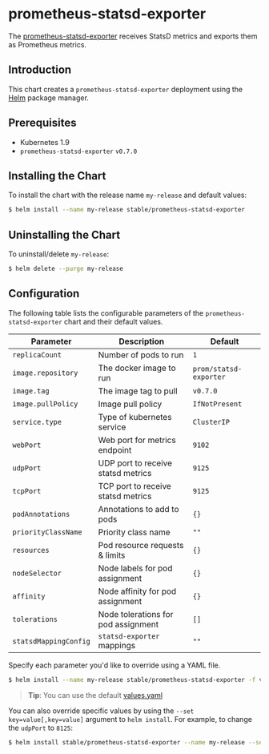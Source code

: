 # prometheus-statsd-exporter

The [prometheus-statsd-exporter](https://github.com/prometheus/statsd_exporter) receives StatsD metrics and exports them as Prometheus metrics.

## Introduction

This chart creates a `prometheus-statsd-exporter` deployment using the [Helm](https://helm.sh) package manager.


## Prerequisites

- Kubernetes 1.9
- `prometheus-statsd-exporter` `v0.7.0`


## Installing the Chart

To install the chart with the release name `my-release` and default values:

```sh
$ helm install --name my-release stable/prometheus-statsd-exporter
```


## Uninstalling the Chart

To uninstall/delete `my-release`:

```sh
$ helm delete --purge my-release
```


## Configuration

The following table lists the configurable parameters of the `prometheus-statsd-exporter` chart and their default values.


|             Parameter               |            Description                   |                    Default                |
|-------------------------------------|------------------------------------------|-------------------------------------------|
| `replicaCount`                      | Number of pods to run                    | `1`                                       |
| `image.repository`                  | The docker image to run                  | `prom/statsd-exporter`                    |
| `image.tag`                         | The image tag to pull                    | `v0.7.0`                                  |
| `image.pullPolicy`                  | Image pull policy                        | `IfNotPresent`                            |
| `service.type`                      | Type of kubernetes service               | `ClusterIP`                               |
| `webPort`                           | Web port for metrics endpoint            | `9102`                                    |
| `udpPort`                           | UDP port to receive statsd metrics       | `9125`                                    |
| `tcpPort`                           | TCP port to receive statsd metrics       | `9125`                                    |
| `podAnnotations`                    | Annotations to add to pods               | `{}`                                      |
| `priorityClassName`                 | Priority class name                      | `""`                                      |
| `resources`                         | Pod resource requests & limits           | `{}`                                      |
| `nodeSelector`                      | Node labels for pod assignment           | `{}`                                      |
| `affinity`                          | Node affinity for pod assignment         | `{}`                                      |
| `tolerations`                       | Node tolerations for pod assignment      | `[]`                                      |
| `statsdMappingConfig`               | `statsd-exporter` mappings               | `""`                                      |


Specify each parameter you'd like to override using a YAML file.

```sh
$ helm install --name my-release stable/prometheus-statsd-exporter -f values.yaml
```

> **Tip**: You can use the default [values.yaml](values.yaml)

You can also override specific values by using the `--set key=value[,key=value]` argument to `helm install`. For example, to change the `udpPort` to `8125`:

```sh
$ helm install stable/prometheus-statsd-exporter --name my-release --set udpPort=8125
```
